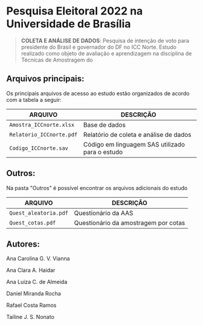 # Pesquisa Eleitoral 2022 na Universidade de Brasília 
> **COLETA E ANÁLISE DE DADOS**: Pesquisa de intenção de voto para presidente do Brasil e governador do DF no ICC Norte. Estudo realizado como objeto de avaliação e aprendizagem na disciplina de Técnicas de Amostragem do 

## **Arquivos principais:**
Os principais arquivos de acesso ao estudo estão organizados de acordo com a tabela a seguir:

| ARQUIVO        | DESCRIÇÃO |
|----------------|-----------------------|
|`Amostra_ICCnorte.xlsx`  | Base de dados   |
|`Relatorio_ICCnorte.pdf`  |Relatório de coleta e análise de dados|
|`Codigo_ICCnorte.sav`|Código em linguagem SAS utilizado para o estudo|

## **Outros:**
Na pasta "Outros" é possível encontrar os arquivos adicionais do estudo

| ARQUIVO        | DESCRIÇÃO |
|----------------|-----------------------|
|`Quest_aleatoria.pdf`  | Questionário da AAS |
|`Quest_cotas.pdf`  | Questionário da amostragem por cotas |

## **Autores:**
Ana Carolina G. V. Vianna

Ana Clara A. Haidar

Ana Luiza C. de Almeida

Daniel Miranda Rocha

Rafael Costa Ramos

Tailine J. S. Nonato
